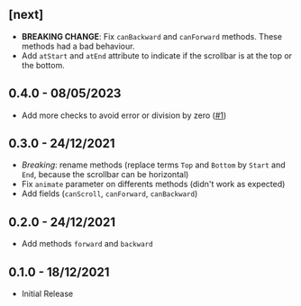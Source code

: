 ## [next]

- **BREAKING CHANGE**: Fix `canBackward` and `canForward` methods. These methods had a bad behaviour.
- Add `atStart` and `atEnd` attribute to indicate if the scrollbar is at the top or the bottom.

## 0.4.0 - 08/05/2023

- Add more checks to avoid error or division by zero ([#1](https://github.com/WinXaito/scroll_pos/pull/1))

## 0.3.0 - 24/12/2021

- *Breaking*: rename methods (replace terms `Top` and `Bottom` by `Start` and `End`, because the scrollbar can be horizontal)
- Fix `animate` parameter on differents methods (didn't work as expected)
- Add fields (`canScroll`, `canForward`, `canBackward`)

## 0.2.0 - 24/12/2021

- Add methods `forward` and `backward`

## 0.1.0 - 18/12/2021

- Initial Release